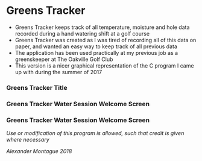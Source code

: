 # Greens Tracker

* Greens Tracker keeps track of all temperature, moisture and hole data recorded during a hand watering shift at a golf course
* Greens Tracker was created as I was tired of recording all of this data on paper, and wanted an easy way to keep track of all previous data
* The application has been used practically at my previous job as a greenskeeper at The Oakville Golf Club
* This version is a nicer graphical representation of the C program I came up with during the summer of 2017

### Greens Tracker Title 
[logo]: https://github.com/alexanderMontague/GreensTracker/tree/master/Demo/Greens-Tracker-Title.png?raw=true

### Greens Tracker Water Session Welcome Screen 
[logo]: https://github.com/alexanderMontague/GreensTracker/tree/master/Demo/Greens-Tracker-Start-Screen.png?raw=true

### Greens Tracker Water Session Welcome Screen 
[logo]: https://github.com/alexanderMontague/GreensTracker/tree/master/Demo/Greens-Tracker-Data-Entry-Screen.png?raw=true

*Use or modification of this program is allowed, such that credit is given where necessary*

*Alexander Montague 2018*
